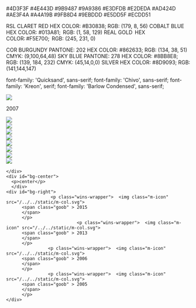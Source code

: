 #4D3F3F #4E443D #9B9487 #9A9386 #E3DFDB #E2DEDA #AD424D #AE3F4A #A4A19B #9FB8D4 #9EBDDD #E5DD5F #ECDD51

RSL CLARET RED HEX COLOR: #B30838; RGB: (179, 8, 56) COBALT BLUE  HEX COLOR: #013A81;  RGB: (1, 58, 129) REAL GOLD  HEX COLOR: #F5E700;  RGB: (245, 231, 0)

COR BURGUNDY PANTONE: 202 HEX COLOR: #862633; RGB: (134, 38, 51) CMYK: (9,100,64,48) SKY BLUE PANTONE: 278 HEX COLOR: #8BB8E8; RGB: (139, 184, 232) CMYK: (45,14,0,0) SILVER HEX COLOR: #8D9093; RGB: (141,144,147)


font-family: 'Quicksand', sans-serif;
font-family: 'Chivo', sans-serif;
font-family: 'Kreon', serif;
font-family: 'Barlow Condensed', sans-serif;



<div id="bg">
  <div id="bg-left">


<div class="wins-wrapper">
<img class="m-icon" src="/../../static/m-rsl.svg">
<br>
<p> 2007</p>
  <!-- <p class="goob" >
    2007
  </p> -->
</div>
<div class="wins-wrapper">
<img class="m-icon" src="/../../static/m-rsl.svg">
  <!-- <p class="goob" >
    2008
  </p> -->
</div>
<div class="wins-wrapper">
<img class="m-icon" src="/../../static/m-rsl.svg">
  <!-- <p class="goob" >
    2009
  </p> -->
</div>
<div class="wins-wrapper">
<img class="m-icon" src="/../../static/m-rsl.svg">
  <!-- <p class="goob" >
    2010
  </p> -->
</div>
<div class="wins-wrapper">
<img class="m-icon" src="/../../static/m-rsl.svg">
  <!-- <p class="goob" >
    2011
  </p> -->
</div>
<div class="wins-wrapper">
<img class="m-icon" src="/../../static/m-rsl.svg">
  <!-- <p class="goob" >
    2012
  </p> -->
</div>
<div class="wins-wrapper">
<img class="m-icon" src="/../../static/m-rsl.svg">
  <!-- <p class="goob" >
    2014
  </p> -->
</div>
<div class="wins-wrapper">
<img class="m-icon" src="/../../static/m-rsl.svg">
  <!-- <p class="goob" >
    2016
  </p> -->
</div>
<div class="wins-wrapper">
<img class="m-icon" src="/../../static/m-rsl.svg">
  <!-- <p class="goob" >
    2017
  </p> -->
</div>


    </div>
    <div id="bg-center">
      <p>center</p>
      </div>
    <div id="bg-right">
                     <p class="wins-wrapper">  <img class="m-icon" src="/../../static/m-col.svg">
          <span class="goob" > 2015
          </span>
          </p>
                               <p class="wins-wrapper">  <img class="m-icon" src="/../../static/m-col.svg">
          <span class="goob" > 2013
          </span>
          </p>
                    <p class="wins-wrapper">  <img class="m-icon" src="/../../static/m-col.svg">
          <span class="goob" > 2006
          </span>
          </p>
                    <p class="wins-wrapper">  <img class="m-icon" src="/../../static/m-col.svg">
          <span class="goob" > 2005
          </span>
          </p>
    </div>
  </div>